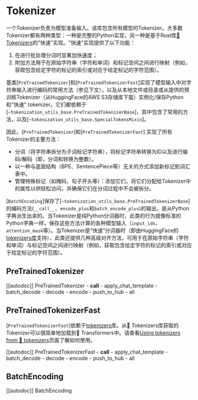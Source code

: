 <!--
版权所有2020 The HuggingFace团队。保留所有权利。

根据Apache许可证第2.0版（“许可证”）获得许可；除非符合许可证规定的使用，否则不得使用此文件。您可以在以下位置获取许可证的副本：

http://www.apache.org/licenses/LICENSE-2.0

除非适用法律要求或书面同意，否则按“原样”分发的软件在没有明示或暗示的情况下分发，
请参阅许可证以获得特定语言的权限和限制。

⚠️需要注意的是，这个文件是Markdown格式的，但包含特定于我们文档构建器（类似于MDX）的语法，这可能不会在您的Markdown查看器中正确显示。

-->

# Tokenizer

一个Tokenizer负责为模型准备输入。该库包含所有模型的Tokenizer。大多数Tokenizer都有两种类型：一种是完整的Python实现，另一种是基于Rust库[🤗 Tokenizers](https://github.com/huggingface/tokenizers)的"快速"实现。"快速"实现提供了以下功能：

1. 在进行批处理分词时显著加快速度；
2. 附加方法用于在原始字符串（字符和单词）和标记空间之间进行映射（例如，获取包含给定字符的标记的索引或对应于给定标记的字符范围）。

基类[`PreTrainedTokenizer`]和[`PreTrainedTokenizerFast`]实现了模型输入中对字符串输入进行编码的常用方法（参见下文），以及从本地文件或目录或从提供的预训练Tokenizer（从HuggingFace的AWS S3存储库下载）实例化/保存Python和"快速" tokenizer。它们都依赖于[`~tokenization_utils_base.PreTrainedTokenizerBase`]，其中包含了常用的方法，以及[`~tokenization_utils_base.SpecialTokensMixin`]。

因此，[`PreTrainedTokenizer`]和[`PreTrainedTokenizerFast`] 实现了所有Tokenizer的主要方法：

- 分词（将字符串拆分为子词标记字符串），将标记字符串转换为ID以及进行编码/解码（即，分词和转换为整数）。
- 以一种与底层结构（BPE、SentencePiece等）无关的方式添加新标记到词汇表中。
- 管理特殊标记（如掩码、句子开头等）：添加它们，将它们分配给Tokenizer中的属性以供轻松访问，并确保它们在分词过程中不会被拆分。

[`BatchEncoding`]保存了[`~tokenization_utils_base.PreTrainedTokenizerBase`]的编码方法(`__call__`、`encode_plus`和`batch_encode_plus`)的输出，是从Python字典派生出来的。当Tokenizer是纯Python分词器时，此类的行为就像标准的Python字典一样，保存这些方法计算的各种模型输入（`input_ids`、`attention_mask`等）。当Tokenizer是“快速”分词器时（即由HuggingFace的[tokenizers库](https://github.com/huggingface/tokenizers)支持），此类还提供几种高级对齐方法，可用于在原始字符串（字符和单词）与标记空间之间进行映射（例如，获取包含给定字符的标记的索引或对应于给定标记的字符范围）。

## PreTrainedTokenizer

[[autodoc]] PreTrainedTokenizer
    - __call__
    - apply_chat_template
    - batch_decode
    - decode
    - encode
    - push_to_hub
    - all

## PreTrainedTokenizerFast

[`PreTrainedTokenizerFast`]依赖于[tokenizers](https://huggingface.co/docs/tokenizers)库。从🤗 Tokenizers库获取的Tokenizer可以很简单地加载到🤗 Transformers中。请查看[Using tokenizers from 🤗 tokenizers](../fast_tokenizers.md)页面了解如何使用。

[[autodoc]] PreTrainedTokenizerFast
    - __call__
    - apply_chat_template
    - batch_decode
    - decode
    - encode
    - push_to_hub
    - all

## BatchEncoding

[[autodoc]] BatchEncoding
